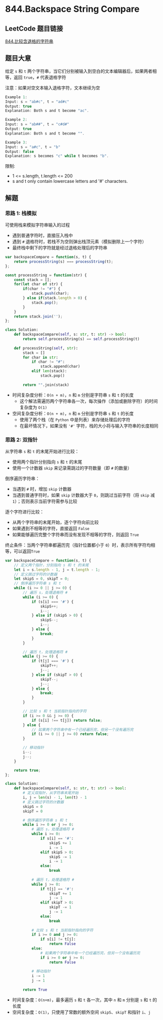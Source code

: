 # 844.Backspace String Compare

## LeetCode 题目链接

[844.比较含退格的字符串](https://leetcode.cn/problems/backspace-string-compare/)

## 题目大意

给定 `s` 和 `t` 两个字符串，当它们分别被输入到空白的文本编辑器后，如果两者相等，返回 `true`，`#` 代表退格字符

注意：如果对空文本输入退格字符，文本继续为空

```js
Example 1:
Input: s = "ab#c", t = "ad#c"
Output: true
Explanation: Both s and t become "ac".

Example 2:
Input: s = "ab##", t = "c#d#"
Output: true
Explanation: Both s and t become "".

Example 3:
Input: s = "a#c", t = "b"
Output: false
Explanation: s becomes "c" while t becomes "b".
```

限制:
- 1 <= s.length, t.length <= 200
- s and t only contain lowercase letters and '#' characters.

## 解题

### 思路 1: 栈模拟

可使用栈来模拟字符串输入的过程
- 遇到普通字符时，直接压入栈中
- 遇到 `#` 退格符时，若栈不为空则弹出栈顶元素（模拟删除上一个字符）
- 最终栈中剩下的字符就是经过退格处理后的字符串

```js
var backspaceCompare = function(s, t) {
    return processString(s) === processString(t);
};

const processString = function(str) {
    const stack = [];
    for(let char of str) {
        if(char != "#") {
            stack.push(char);
        } else if(stack.length > 0) {
            stack.pop();
        }
    }
    return stack.join('');
};
```
```python
class Solution:
    def backspaceCompare(self, s: str, t: str) -> bool:
        return self.processString(s) == self.processString(t)
    
    def processString(self, str):
        stack = []
        for char in str:
            if char != "#":
                stack.append(char)
            elif len(stack):
                stack.pop()
        
        return "".join(stack)
```

- 时间复杂度分析：`O(n + m)`，`n` 和 `m` 分别是字符串 `s` 和 `t` 的长度
  - 这个解法需遍历两个字符串各一次，每次操作（添加或删除字符）的时间复杂度为 `O(1)`
- 空间复杂度分析：`O(n + m)`，`n` 和 `m` 分别是字符串 `s` 和 `t` 的长度
  - 使用了两个栈（在 `Python` 中是列表）来存储处理后的字符
  - 在最坏情况下，如果没有 `'#'` 字符，栈的大小将与输入字符串的长度相同

### 思路 2: 双指针

从字符串 `s` 和 `t` 的末尾开始进行比较：
- 使用两个指针分别指向 `s` 和 `t` 的末尾
- 使用一个计数器 `skip` 来记录需跳过的字符数量（即 `#` 的数量）
  
倒序遍历字符串：
- 当遇到 `#` 时，增加 `skip` 计数器
- 当遇到普通字符时，如果 `skip` 计数器大于 `0`，则跳过当前字符（将 `skip` 减 `1`）；否则表示当前字符需参与比较
  
逐个字符进行比较：
- 从两个字符串的末尾开始，逐个字符向前比较
- 如果遇到不相等的字符，直接返回 `False`
- 如果能够遍历完整个字符串而没有发现不相等的字符，则返回 `True`
  
终止条件：当两个字符串都遍历完（指针位置都小于 `0`）时，表示所有字符均相等，可以返回`True`

```js
var backspaceCompare = function(s, t) {
    // 定义两个指针，分别指向 s 和 t 的末尾
    let i = s.length - 1, j = t.length - 1;
    // 定义跳过字符的计数器
    let skipS = 0, skipT = 0;
    // 倒序遍历字符串 s 和 t
    while (i >= 0 || j >= 0) {
        // 遍历 s，处理退格符 #
        while (i >= 0) {
            if (s[i] === '#') {
                skipS++;
                i--;
            } else if (skipS > 0) {
                skipS--;
                i--;
            } else {
                break;
            }
        }

        // 遍历 t，处理退格符 #
        while (j >= 0) {
            if (t[j] === '#') {
                skipT++;
                j--;
            } else if (skipT > 0) {
                skipT--;
                j--;
            } else {
                break;
            }
        }

        // 比较 s 和 t 当前指针指向的字符
        if (i >= 0 && j >= 0) {
            if (s[i] !== t[j]) return false;
        } else {
            // 如果两个字符串中有一个已经遍历完，但另一个没有遍历完
            if (i >= 0 || j >= 0) return false;
        }

        // 移动指针
        i--;
        j--;
    }

    return true;
};
```
```python
class Solution:
    def backspaceCompare(self, s: str, t: str) -> bool:
        # 定义双指针，从字符串末尾开始
        i, j = len(s) - 1, len(t) - 1
        # 定义跳过字符的计数器
        skipS = 0
        skipT = 0

        # 倒序遍历字符串 s 和 t
        while i >= 0 or j >= 0:
            # 遍历 s，处理退格符 #
            while i >= 0:
                if s[i] == '#':
                    skipS += 1
                    i -= 1
                elif skipS > 0:
                    skipS -= 1
                    i -= 1
                else:
                    break
            
            # 遍历 t，处理退格符 #
            while j >= 0:
                if t[j] == '#':
                    skipT += 1
                    j -= 1
                elif skipT > 0:
                    skipT -= 1
                    j -= 1
                else:
                    break
            
            # 比较 s 和 t 当前指针指向的字符
            if i >= 0 and j >= 0:
                if s[i] != t[j]:
                    return False
            else:
                # 如果两个字符串中有一个已经遍历完，但另一个没有遍历完
                if i >= 0 or j >= 0:
                    return False
            
            # 移动指针
            i -= 1
            j -= 1
        
        return True
```

- 时间复杂度：`O(n+m)`，最多遍历 `s` 和 `t` 各一次，其中 `n` 和 `m` 分别是 `s` 和 `t` 的长度
- 空间复杂度：`O(1)`，只使用了常数的额外空间 `skipS`、`skipT` 和指针 `i`、`j`